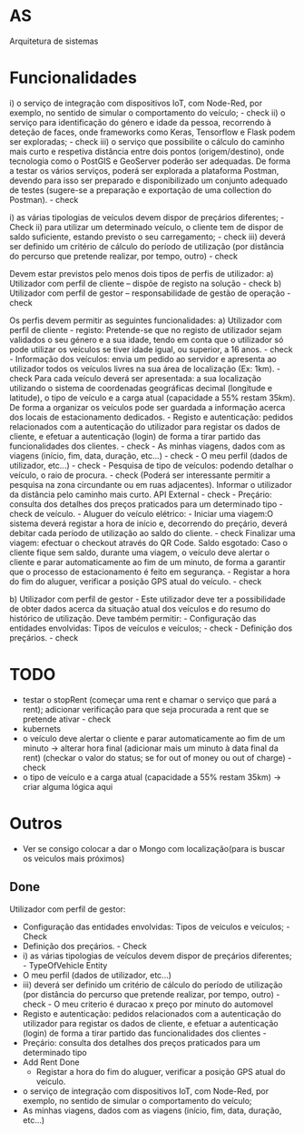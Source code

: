 # AS
Arquitetura de sistemas

# Funcionalidades

i) o serviço de integração com dispositivos IoT, com Node-Red, por exemplo, no sentido de simular o comportamento do veículo; - check
ii) o serviço para identificação do género e idade da pessoa, recorrendo à deteção de faces, onde frameworks como Keras, Tensorflow e Flask podem ser exploradas; - check
iii) o serviço que possibilite o cálculo do caminho mais curto e respetiva distância entre dois pontos (origem/destino), onde tecnologia como o PostGIS e GeoServer poderão ser adequadas. De forma a testar os vários serviços, poderá ser explorada a plataforma Postman, devendo para isso ser preparado e disponibilizado um conjunto adequado de testes (sugere-se a preparação e exportação de uma collection do Postman). - check

i) as várias tipologias de veículos devem dispor de preçários diferentes; - Check
ii) para utilizar um determinado veículo, o cliente tem de dispor de saldo suficiente, estando previsto o seu carregamento;  - check
iii) deverá ser definido um critério de cálculo do período de utilização (por distância do percurso que pretende realizar, por tempo, outro) - check 

Devem estar previstos pelo menos dois tipos de perfis de utilizador:
a) Utilizador com perfil de cliente – dispõe de registo na solução - check 
b) Utilizador com perfil de gestor – responsabilidade de gestão de operação - check

Os perfis devem permitir as seguintes funcionalidades: 
a) Utilizador com perfil de cliente
    - registo: Pretende-se que no registo de utilizador sejam validados o seu género e a sua idade, tendo em conta que o utilizador só pode utilizar os veículos se tiver idade igual, ou superior, a 16 anos. - check 
    - Informação dos veículos: envia um pedido ao servidor e apresenta ao utilizador todos os veículos livres na sua área de localização (Ex: 1km). - check 
        Para cada veículo deverá ser apresentada: a sua localização utilizando o sistema de coordenadas geográficas decimal (longitude e latitude), o tipo de veículo e a carga atual (capacidade a 55% restam 35km).
        De forma a organizar os veículos pode ser guardada a informação acerca dos locais de estacionamento dedicados.
    - Registo e autenticação: pedidos relacionados com a autenticação do utilizador para registar os dados de cliente, e efetuar a autenticação (login) de forma a tirar partido das funcionalidades dos clientes. - check
    - As minhas viagens, dados com as viagens (início, fim, data, duração, etc...) - check
    - O meu perfil (dados de utilizador, etc...) - check
    - Pesquisa de tipo de veículos: podendo detalhar o veículo, o raio de procura. - check
    (Poderá ser interessante permitir a pesquisa na zona circundante ou em ruas
    adjacentes). Informar o utilizador da distância pelo caminho mais curto. API External - check
    - Preçário: consulta dos detalhes dos preços praticados para um determinado tipo - check
de veículo.
    - Aluguer do veículo elétrico:
        - Iniciar uma viagem:O sistema deverá registar a hora de início e, decorrendo do preçário, deverá debitar cada período de utilização ao saldo do cliente. - check
            Finalizar uma viagem: efectuar o checkout através do QR Code. 
            Saldo esgotado: Caso o cliente fique sem saldo, durante uma viagem, o veículo deve alertar o cliente e parar automaticamente ao fim de um minuto, de forma a garantir que o processo de estacionamento é feito em segurança.
        - Registar a hora do fim do aluguer, verificar a posição GPS atual do veículo. - check

b) Utilizador com perfil de gestor - Este utilizador deve ter a possibilidade de obter dados acerca da situação atual dos veículos e do resumo do histórico de utilização. Deve também permitir:
    - Configuração das entidades envolvidas: Tipos de veículos e veículos; - check
    - Definição dos preçários. - check


# TODO

- testar o stopRent (começar uma rent e chamar o serviço que pará a rent); adicionar verificação para que seja procurada a rent que se pretende ativar - check
- kubernets
- o veículo deve alertar o cliente e parar automaticamente ao fim de um minuto -> alterar hora final (adicionar mais um minuto à data final da rent) (checkar o valor do status; se for out of money ou out of charge) - check
- o tipo de veículo e a carga atual (capacidade a 55% restam 35km) -> criar alguma lógica aqui

# Outros

- Ver se consigo colocar a dar o Mongo com localização(para is buscar os veiculos mais próximos)



## Done
Utilizador com perfil de gestor:
- Configuração das entidades envolvidas: Tipos de veículos e veículos; - Check
- Definição dos preçários. - Check
- i) as várias tipologias de veículos devem dispor de preçários diferentes; - TypeOfVehicle Entity
- O meu perfil (dados de utilizador, etc...)
- iii) deverá ser definido um critério de cálculo do período de utilização (por distância do percurso que pretende realizar, por tempo, outro) - check  -  O meu criterio é duracao x preço por minuto do automovel 
- Registo e autenticação: pedidos relacionados com a autenticação do utilizador para registar os dados de cliente, e efetuar a autenticação (login) de forma a tirar partido das funcionalidades dos clientes - 
- Preçário: consulta dos detalhes dos preços praticados para um determinado tipo
- Add Rent Done
    - Registar a hora do fim do aluguer, verificar a posição GPS atual do veículo.
- o serviço de integração com dispositivos IoT, com Node-Red, por exemplo, no sentido de simular o comportamento do veículo;
- As minhas viagens, dados com as viagens (início, fim, data, duração, etc...)
